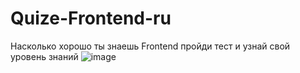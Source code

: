 # Quize-Frontend-ru
Насколько хорошо ты знаешь Frontend пройди тест и узнай свой уровень знаний
![image](https://i.pinimg.com/originals/e1/85/18/e18518c6d24257c6fb02e3c95a862d85.gif)
